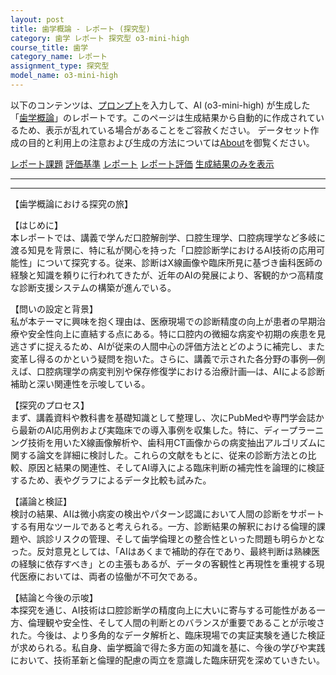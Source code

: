 ```yaml
---
layout: post
title: 歯学概論 - レポート (探究型)
category: 歯学 レポート 探究型 o3-mini-high
course_title: 歯学
category_name: レポート
assignment_type: 探究型
model_name: o3-mini-high
---
```


以下のコンテンツは、[プロンプト](https://github.com/takedatoshiyuki/synthetic_assignments/tree/main/generated/歯学/o3-mini-high/prompt_レポート-探究型.md)を入力して、AI (o3-mini-high) が生成した「[歯学概論](/contents/歯学/)」のレポートです。このページは生成結果から自動的に作成されているため、表示が乱れている場合があることをご容赦ください。
データセット作成の目的と利用上の注意および生成の方法については[About](/About)を御覧ください。

[レポート課題](../レポート課題-探究型)
[評価基準](../評価基準-探究型)
[レポート](../レポート-探究型)
[レポート評価](../レポート評価-探究型)
[生成結果のみを表示](https://github.com/takedatoshiyuki/synthetic_assignments/tree/main/generated/歯学/o3-mini-high/レポート-探究型.md)
  

***
***
  
【歯学概論における探究の旅】  

【はじめに】  
本レポートでは、講義で学んだ口腔解剖学、口腔生理学、口腔病理学など多岐に渡る知見を背景に、特に私が関心を持った「口腔診断学におけるAI技術の応用可能性」について探究する。従来、診断はX線画像や臨床所見に基づき歯科医師の経験と知識を頼りに行われてきたが、近年のAIの発展により、客観的かつ高精度な診断支援システムの構築が進んでいる。  

【問いの設定と背景】  
私が本テーマに興味を抱く理由は、医療現場での診断精度の向上が患者の早期治療や安全性向上に直結する点にある。特に口腔内の微細な病変や初期の疾患を見逃さずに捉えるため、AIが従来の人間中心の評価方法とどのように補完し、また変革し得るのかという疑問を抱いた。さらに、講義で示された各分野の事例―例えば、口腔病理学の病変判別や保存修復学における治療計画―は、AIによる診断補助と深い関連性を示唆している。  

【探究のプロセス】  
まず、講義資料や教科書を基礎知識として整理し、次にPubMedや専門学会誌から最新のAI応用例および実臨床での導入事例を収集した。特に、ディープラーニング技術を用いたX線画像解析や、歯科用CT画像からの病変抽出アルゴリズムに関する論文を詳細に検討した。これらの文献をもとに、従来の診断方法との比較、原因と結果の関連性、そしてAI導入による臨床判断の補完性を論理的に検証するため、表やグラフによるデータ比較も試みた。  

【議論と検証】  
検討の結果、AIは微小病変の検出やパターン認識において人間の診断をサポートする有用なツールであると考えられる。一方、診断結果の解釈における倫理的課題や、誤診リスクの管理、そして歯学倫理との整合性といった問題も明らかとなった。反対意見としては、「AIはあくまで補助的存在であり、最終判断は熟練医の経験に依存すべき」との主張もあるが、データの客観性と再現性を重視する現代医療においては、両者の協働が不可欠である。  

【結論と今後の示唆】  
本探究を通じ、AI技術は口腔診断学の精度向上に大いに寄与する可能性がある一方、倫理観や安全性、そして人間の判断とのバランスが重要であることが示唆された。今後は、より多角的なデータ解析と、臨床現場での実証実験を通じた検証が求められる。私自身、歯学概論で得た多方面の知識を基に、今後の学びや実践において、技術革新と倫理的配慮の両立を意識した臨床研究を深めていきたい。
